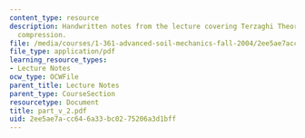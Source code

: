 ```yaml
---
content_type: resource
description: Handwritten notes from the lecture covering Terzaghi Theory and secondary
  compression.
file: /media/courses/1-361-advanced-soil-mechanics-fall-2004/2ee5ae7acc646a33bc0275206a3d1bff_part_v_2.pdf
file_type: application/pdf
learning_resource_types:
- Lecture Notes
ocw_type: OCWFile
parent_title: Lecture Notes
parent_type: CourseSection
resourcetype: Document
title: part_v_2.pdf
uid: 2ee5ae7a-cc64-6a33-bc02-75206a3d1bff
---
```


